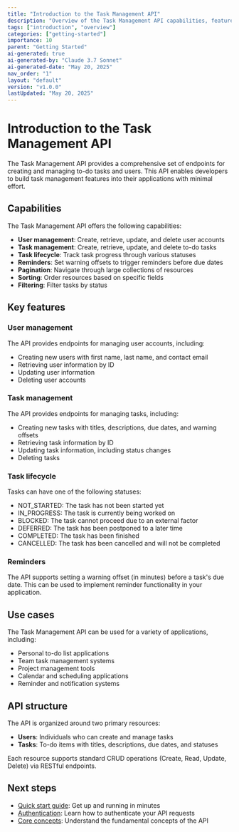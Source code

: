 ```yaml
---
title: "Introduction to the Task Management API"
description: "Overview of the Task Management API capabilities, features, and use cases."
tags: ["introduction", "overview"]
categories: ["getting-started"]
importance: 10
parent: "Getting Started"
ai-generated: true
ai-generated-by: "Claude 3.7 Sonnet"
ai-generated-date: "May 20, 2025"
nav_order: "1"
layout: "default"
version: "v1.0.0"
lastUpdated: "May 20, 2025"
---
```


# Introduction to the Task Management API

The Task Management API provides a comprehensive set of endpoints for creating and managing to-do tasks and users. This API enables developers to build task management features into their applications with minimal effort.

## Capabilities

The Task Management API offers the following capabilities:

- **User management**: Create, retrieve, update, and delete user accounts
- **Task management**: Create, retrieve, update, and delete to-do tasks
- **Task lifecycle**: Track task progress through various statuses
- **Reminders**: Set warning offsets to trigger reminders before due dates
- **Pagination**: Navigate through large collections of resources
- **Sorting**: Order resources based on specific fields
- **Filtering**: Filter tasks by status

## Key features

### User management

The API provides endpoints for managing user accounts, including:

- Creating new users with first name, last name, and contact email
- Retrieving user information by ID
- Updating user information
- Deleting user accounts

### Task management

The API provides endpoints for managing tasks, including:

- Creating new tasks with titles, descriptions, due dates, and warning offsets
- Retrieving task information by ID
- Updating task information, including status changes
- Deleting tasks

### Task lifecycle

Tasks can have one of the following statuses:

- NOT_STARTED: The task has not been started yet
- IN_PROGRESS: The task is currently being worked on
- BLOCKED: The task cannot proceed due to an external factor
- DEFERRED: The task has been postponed to a later time
- COMPLETED: The task has been finished
- CANCELLED: The task has been cancelled and will not be completed

### Reminders

The API supports setting a warning offset (in minutes) before a task's due date. This can be used to implement reminder functionality in your application.

## Use cases

The Task Management API can be used for a variety of applications, including:

- Personal to-do list applications
- Team task management systems
- Project management tools
- Calendar and scheduling applications
- Reminder and notification systems

## API structure

The API is organized around two primary resources:

- **Users**: Individuals who can create and manage tasks
- **Tasks**: To-do items with titles, descriptions, due dates, and statuses

Each resource supports standard CRUD operations (Create, Read, Update, Delete) via RESTful endpoints.

## Next steps

- [Quick start guide](quickstart.md): Get up and running in minutes
- [Authentication](authentication.md): Learn how to authenticate your API requests
- [Core concepts](../core-concepts.md): Understand the fundamental concepts of the API


